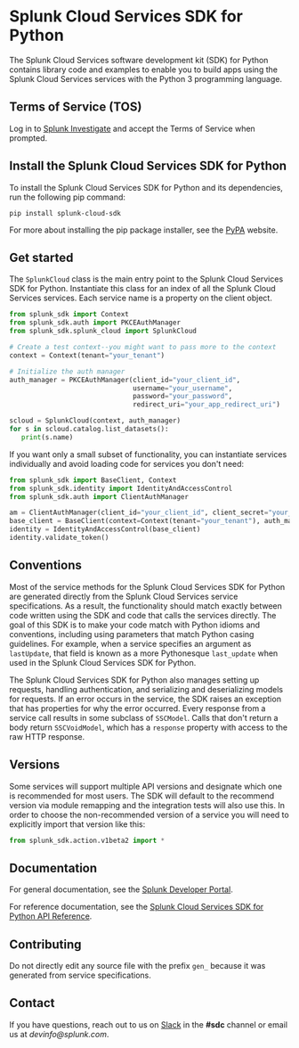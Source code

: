 # Splunk Cloud Services SDK for Python

The Splunk Cloud Services software development kit (SDK) for Python contains library code and examples to enable you to build apps using the Splunk Cloud Services services with the Python 3 programming language.

## Terms of Service (TOS)

Log in to [Splunk Investigate](https://si.scp.splunk.com/) and accept the Terms of Service when prompted.

## Install the Splunk Cloud Services SDK for Python

To install the Splunk Cloud Services SDK for Python and its dependencies, run the following pip command: 

```
pip install splunk-cloud-sdk 
```

For more about installing the pip package installer, see the [PyPA](https://pypi.org/project/pip/) website.


## Get started

The `SplunkCloud` class is the main entry point to the Splunk Cloud Services SDK for Python.
Instantiate this class for an index of all the Splunk Cloud Services services. Each service name is a property on the
client object.

```python
from splunk_sdk import Context
from splunk_sdk.auth import PKCEAuthManager
from splunk_sdk.splunk_cloud import SplunkCloud

# Create a test context--you might want to pass more to the context
context = Context(tenant="your_tenant")

# Initialize the auth manager
auth_manager = PKCEAuthManager(client_id="your_client_id",
                               username="your_username",
                               password="your_password",
                               redirect_uri="your_app_redirect_uri")

scloud = SplunkCloud(context, auth_manager)
for s in scloud.catalog.list_datasets():
   print(s.name)
```

If you want only a small subset of functionality, you can instantiate services individually
and avoid loading code for services you don't need:

```python
from splunk_sdk import BaseClient, Context
from splunk_sdk.identity import IdentityAndAccessControl
from splunk_sdk.auth import ClientAuthManager

am = ClientAuthManager(client_id="your_client_id", client_secret="your_client_secret")
base_client = BaseClient(context=Context(tenant="your_tenant"), auth_manager=am)
identity = IdentityAndAccessControl(base_client)
identity.validate_token()
```

## Conventions

Most of the service methods for the Splunk Cloud Services SDK for Python are generated directly from the Splunk Cloud Services service specifications.
As a result, the functionality should match exactly between code written using the SDK and code that calls the services
directly. The goal of this SDK is to make your code match with Python idioms and conventions,
including using parameters that match Python casing guidelines. For example, when a service specifies an argument as `lastUpdate`,
that field is known as a more Pythonesque `last_update` when used in the Splunk Cloud Services SDK for Python.

The Splunk Cloud Services SDK for Python also manages setting up requests, handling authentication, and serializing and deserializing models for requests. If an error occurs in the service, the SDK raises an exception that has properties for why the error
occurred. Every response from a service call results in some subclass of `SSCModel`. Calls that don't return a body
return `SSCVoidModel`, which has a `response` property with access to the raw HTTP response.

## Versions

Some services will support multiple API versions and designate which one is recommended for most users.
The SDK will default to the recommend version via module remapping and the integration tests will also use this.
In order to choose the non-recommended version of a service you will need to explicitly import that version like this:
```python
from splunk_sdk.action.v1beta2 import *
```

## Documentation
For general documentation, see the [Splunk Developer Portal](https://dev.splunk.com/scs/).

For reference documentation, see the [Splunk Cloud Services SDK for Python API Reference](https://dev.splunk.com/scs/reference/sdk/splunk-cloud-sdk-python/).

## Contributing

Do not directly edit any source file with the prefix `gen_` because it was generated from service specifications.

## Contact
If you have questions, reach out to us on [Slack](https://splunkdevplatform.slack.com) in the **#sdc** channel or email us at _devinfo@splunk.com_.
